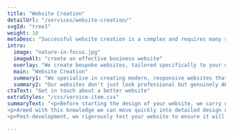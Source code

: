 ```yaml
---
title: "Website Creation"
detailUrl: "/services/website-creation/"
svgId: "tree1"
weight: 10
metaDesc: "Successful website creation is a complex and requires many skills. AttractMore provide a full range of services in this area as detailed here."
intro:
  image: "nature-in-focus.jpg"
  imageAlt: "create an effective business website"
  overlay: "We create bespoke websites, tailored specifically to your organisation's needs."
  main: "Website Creation"
  summary1: "We specialise in creating modern, responsive websites that deliver value to your organisation."
  summary2: "Our websites don't just look professional but genuinely ARE professional through and through. This includes detailed search engine optimisation to improve the visibility of your site online."
ctaText: "Get in touch about a better website"
extraStyles: "/css/service-item.css"
summaryText: "<p>Before starting the design of your website, we carry out <strong>thorough research</strong> to understand your business and audience needs. We analyse your objectives, explore competitor websites, and understand your target audience's motivations and concerns. This insight guides us in creating content and designs tailored to convert visitors into customers.</p>
<p>Armed with this knowledge we can move quickly into detailed design of your new website. We will always ensure that the designs are <strong>mobile friendly</strong> and that they will adapt smoothly to display well on screens of all sizes. Design also considers potential <strong>carbon emissions</strong> and <strong>performance</strong>.</p>
<p>Post-development, we rigorously test your website to ensure it will work on any device. We also <strong>check carbon emissions</strong> and <strong>test page load speed</strong>, fine tuning for lowest emissions and best performance. We provide a seamless migration plan to preserve the value of your previous site and avoid 'page not found' errors.</p>"

---
```

